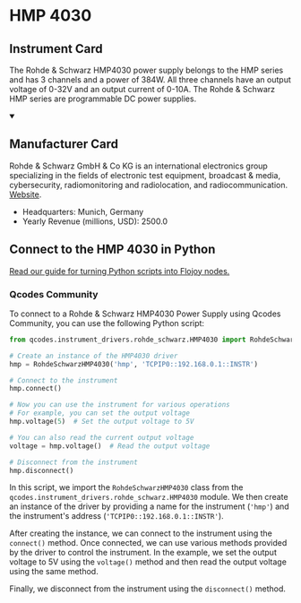 
# HMP 4030

## Instrument Card

The Rohde & Schwarz HMP4030 power supply belongs to the HMP series and has 3 channels and a power of 384W. All three channels have an output voltage of 0-32V and an output current of 0-10A. The Rohde & Schwarz HMP series are programmable DC power supplies.

<details open>
<summary><h2>Manufacturer Card</h2></summary>
Rohde & Schwarz GmbH & Co KG is an international electronics group specializing in the fields of electronic test equipment, broadcast & media, cybersecurity, radiomonitoring and radiolocation, and radiocommunication. <a href=https://www.rohde-schwarz.com/ca/home_48230.html>Website</a>.

<ul>
  <li>Headquarters: Munich, Germany</li>
  <li>Yearly Revenue (millions, USD): 2500.0</li>
</ul>
</details>

## Connect to the HMP 4030 in Python

[Read our guide for turning Python scripts into Flojoy nodes.](https://docs.flojoy.ai/custom-nodes/creating-custom-node/)


### Qcodes Community

To connect to a Rohde & Schwarz HMP4030 Power Supply using Qcodes Community, you can use the following Python script:

```python
from qcodes.instrument_drivers.rohde_schwarz.HMP4030 import RohdeSchwarzHMP4030

# Create an instance of the HMP4030 driver
hmp = RohdeSchwarzHMP4030('hmp', 'TCPIP0::192.168.0.1::INSTR')

# Connect to the instrument
hmp.connect()

# Now you can use the instrument for various operations
# For example, you can set the output voltage
hmp.voltage(5)  # Set the output voltage to 5V

# You can also read the current output voltage
voltage = hmp.voltage()  # Read the output voltage

# Disconnect from the instrument
hmp.disconnect()
```

In this script, we import the `RohdeSchwarzHMP4030` class from the `qcodes.instrument_drivers.rohde_schwarz.HMP4030` module. We then create an instance of the driver by providing a name for the instrument (`'hmp'`) and the instrument's address (`'TCPIP0::192.168.0.1::INSTR'`).

After creating the instance, we can connect to the instrument using the `connect()` method. Once connected, we can use various methods provided by the driver to control the instrument. In the example, we set the output voltage to 5V using the `voltage()` method and then read the output voltage using the same method.

Finally, we disconnect from the instrument using the `disconnect()` method.

